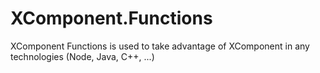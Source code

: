 # XComponent.Functions
XComponent Functions is used to take advantage of XComponent in any technologies (Node, Java, C++, ...)
